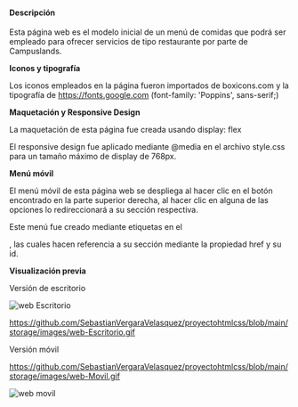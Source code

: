 #### Descripción 

Esta página web es el modelo inicial de un menú de comidas que podrá ser empleado para ofrecer servicios de tipo restaurante por parte de Campuslands.

**Iconos y tipografía**

Los iconos empleados en la página fueron importados de boxicons.com y la tipografía de https://fonts.google.com (font-family: 'Poppins', sans-serif;)

**Maquetación y Responsive Design**

La maquetación de esta página fue creada usando display: flex

El responsive design fue aplicado mediante @media en el archivo style.css para un tamaño máximo de display de 768px.

**Menú móvil**

El menú móvil de esta página web se despliega al hacer clic en el botón encontrado en la parte superior derecha, al hacer clic en alguna de las opciones lo redireccionará a su sección respectiva.

Este menú fue creado mediante etiquetas <a>  en el <nav>, las cuales hacen referencia a su sección mediante la propiedad href y su id.

**Visualización previa**

Versión de escritorio

![web Escritorio](https://github.com/SebastianVergaraVelasquez/proyectohtmlcss/assets/97114145/1fc1b8a1-0251-4832-ba93-3348d9dd6ba4)

https://github.com/SebastianVergaraVelasquez/proyectohtmlcss/blob/main/storage/images/web-Escritorio.gif

Versión móvil

https://github.com/SebastianVergaraVelasquez/proyectohtmlcss/blob/main/storage/images/web-Movil.gif

![web movil](https://github.com/SebastianVergaraVelasquez/proyectohtmlcss/assets/97114145/5fc4a2a2-7033-46bf-8be9-dffcdaaf5afd)
